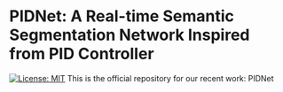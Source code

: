 # PIDNet: A Real-time Semantic Segmentation Network Inspired from PID Controller
[![License: MIT](https://img.shields.io/badge/License-MIT-green.svg)](https://opensource.org/licenses/MIT)
This is the official repository for our recent work: PIDNet
